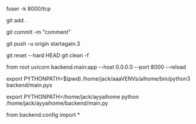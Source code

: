 


fuser -k 8000/tcp

git add .

git commit -m "comment" 

git push -u origin startagain.3



git reset --hard HEAD
git clean -f

from root
uvicorn backend.main:app --host 0.0.0.0 --port 8000 --reload



export PYTHONPATH=$(pwd)
/home/jack/aaaVENVs/aihome/bin/python3 backend/main.pys


export PYTHONPATH=/home/jack/ayyaihome
python /home/jack/ayyaihome/backend/main.py


from backend.config import *

